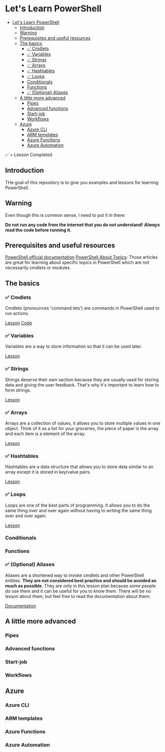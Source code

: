 # Let's Learn PowerShell


- [Let's Learn PowerShell](#lets-learn-powershell)
  - [Introduction](#introduction)
  - [Warning](#warning)
  - [Prerequisites and useful resources](#prerequisites-and-useful-resources)
  - [The basics](#the-basics)
    - [✅ Cmdlets](#-cmdlets)
    - [✅ Variables](#-variables)
    - [✅ Strings](#-strings)
    - [✅ Arrays](#-arrays)
    - [✅ Hashtables](#-hashtables)
    - [✅ Loops](#-loops)
    - [Conditionals](#conditionals)
    - [Functions](#functions)
    - [✅ (Optional) Aliases](#-optional-aliases)
  - [A little more advanced](#a-little-more-advanced)
    - [Pipes](#pipes)
    - [Advanced functions](#advanced-functions)
    - [Start-job](#start-job)
    - [Workflows](#workflows)
  - [Azure](#azure)
    - [Azure CLI](#azure-cli)
    - [ARM templates](#arm-templates)
    - [Azure Functions](#azure-functions)
    - [Azure Automation](#azure-automation)

✅ = Lesson Completed

## Introduction

THe goal of this repository is to give you examples and lessons for learning PowerShell.



## Warning

Even though this is common sense, I need to put it in there:

**Do not run any code from the internet that you do not understand!**
***Always* read the code before running it.**

## Prerequisites and useful resources

[PowerShell official documentation](https://docs.microsoft.com/en-us/powershell/)
[PowerShell About Topics](https://docs.microsoft.com/en-us/powershell/module/microsoft.powershell.core/about/about?view=powershell-7.1): Those articles are great for learning about specific topics in PowerShell which are not necessarily cmdlets or modules.

## The basics

### ✅ Cmdlets

Cmdlets (pronounces 'command lets') are commands in PowerShell used to run actions.

[Lesson](Cmdlets/cmdlets.md)
[Code](Cmdlets/cmdlets.ps1)

### ✅ Variables

Variables are a way to store information so that it can be used later.

[Lesson](Variables/variables.md)

### ✅ Strings

Strings deserve their own section because they are usually used for storing data and giving the user feedback. That's why it's important to learn how to form strings.

[Lesson](Strings/strings.md)

### ✅ Arrays

Arrays are a collection of values, it allows you to store multiple values in one object. Think of it as a list for your groceries, the piece of paper is the array and each item is a element of the array.

[Lesson](Arrays/arrays.md)

### ✅ Hashtables

Hashtables are a data structure that allows you to store data similar to an array except it is stored in key/value pairs.

[Lesson](Hashtables/hashtables.md)

### ✅ Loops

Loops are one of the best parts of programming. It allows you to do the same thing over and over again without having to writing the same thing over and over again.

[Lesson](Loops/loops.md)

### Conditionals

### Functions

### ✅ (Optional) Aliases

Aliases are a shortened way to invoke cmdlets and other PowerShell entities. **They are not considered best practice and should be avoided as much as possible**. They are only in this lesson plan because some people do use them and it can be useful for you to know them. There will be no lesson about them, but feel free to read the documentation about them:

[Documentation](https://docs.microsoft.com/en-us/powershell/module/microsoft.powershell.core/about/about_aliases?view=powershell-7.1)

## A little more advanced

### Pipes

### Advanced functions

### Start-job

### Workflows

## Azure

### Azure CLI

### ARM templates

### Azure Functions

### Azure Automation

